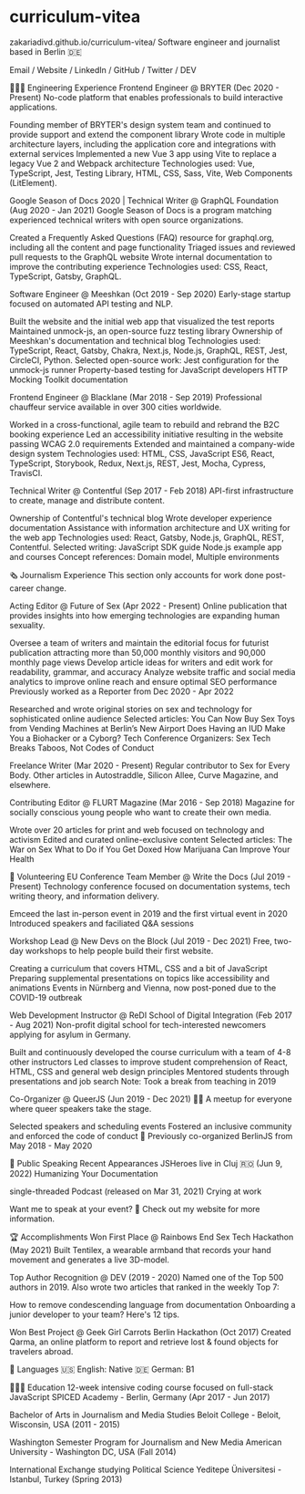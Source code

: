 # curriculum-vitea
zakariadivd.github.io/curriculum-vitea/
Software engineer and journalist based in Berlin 🇩🇪

Email / Website / LinkedIn / GitHub / Twitter / DEV

👩🏼‍💻 Engineering Experience
Frontend Engineer @ BRYTER (Dec 2020 - Present)
No-code platform that enables professionals to build interactive applications.

Founding member of BRYTER's design system team and continued to provide support and extend the component library
Wrote code in multiple architecture layers, including the application core and integrations with external services
Implemented a new Vue 3 app using Vite to replace a legacy Vue 2 and Webpack architecture
Technologies used: Vue, TypeScript, Jest, Testing Library, HTML, CSS, Sass, Vite, Web Components (LitElement).

Google Season of Docs 2020 | Technical Writer @ GraphQL Foundation (Aug 2020 - Jan 2021)
Google Season of Docs is a program matching experienced technical writers with open source organizations.

Created a Frequently Asked Questions (FAQ) resource for graphql.org, including all the content and page functionality
Triaged issues and reviewed pull requests to the GraphQL website
Wrote internal documentation to improve the contributing experience
Technologies used: CSS, React, TypeScript, Gatsby, GraphQL.

Software Engineer @ Meeshkan (Oct 2019 - Sep 2020)
Early-stage startup focused on automated API testing and NLP.

Built the website and the initial web app that visualized the test reports
Maintained unmock-js, an open-source fuzz testing library
Ownership of Meeshkan's documentation and technical blog
Technologies used: TypeScript, React, Gatsby, Chakra, Next.js, Node.js, GraphQL, REST, Jest, CircleCI, Python.
Selected open-source work:
Jest configuration for the unmock-js runner
Property-based testing for JavaScript developers
HTTP Mocking Toolkit documentation

Frontend Engineer @ Blacklane (Mar 2018 - Sep 2019)
Professional chauffeur service available in over 300 cities worldwide.

Worked in a cross-functional, agile team to rebuild and rebrand the B2C booking experience
Led an accessibility initiative resulting in the website passing WCAG 2.0 requirements
Extended and maintained a company-wide design system
Technologies used: HTML, CSS, JavaScript ES6, React, TypeScript, Storybook, Redux, Next.js, REST, Jest, Mocha, Cypress, TravisCI.

Technical Writer @ Contentful (Sep 2017 - Feb 2018)
API-first infrastructure to create, manage and distribute content.

Ownership of Contentful's technical blog
Wrote developer experience documentation
Assistance with information architecture and UX writing for the web app
Technologies used: React, Gatsby, Node.js, GraphQL, REST, Contentful.
Selected writing:
JavaScript SDK guide
Node.js example app and courses
Concept references: Domain model, Multiple environments

🗞 Journalism Experience
This section only accounts for work done post-career change.


Acting Editor @ Future of Sex (Apr 2022 - Present)
Online publication that provides insights into how emerging technologies are expanding human sexuality.

Oversee a team of writers and maintain the editorial focus for futurist publication attracting more than 50,000 monthly visitors and 90,000 monthly page views
Develop article ideas for writers and edit work for readability, grammar, and accuracy
Analyze website traffic and social media analytics to improve online reach and ensure optimal SEO performance
Previously worked as a Reporter from Dec 2020 - Apr 2022

Researched and wrote original stories on sex and technology for sophisticated online audience
Selected articles:
You Can Now Buy Sex Toys from Vending Machines at Berlin’s New Airport
Does Having an IUD Make You a Biohacker or a Cyborg?
Tech Conference Organizers: Sex Tech Breaks Taboos, Not Codes of Conduct

Freelance Writer (Mar 2020 - Present)
Regular contributor to Sex for Every Body. Other articles in Autostraddle, Silicon Allee, Curve Magazine, and elsewhere.


Contributing Editor @ FLURT Magazine (Mar 2016 - Sep 2018)
Magazine for socially conscious young people who want to create their own media.

Wrote over 20 articles for print and web focused on technology and activism
Edited and curated online-exclusive content
Selected articles:
The War on Sex
What to Do if You Get Doxed
How Marijuana Can Improve Your Health

📌 Volunteering
EU Conference Team Member @ Write the Docs (Jul 2019 - Present)
Technology conference focused on documentation systems, tech writing theory, and information delivery.

Emceed the last in-person event in 2019 and the first virtual event in 2020
Introduced speakers and faciliated Q&A sessions

Workshop Lead @ New Devs on the Block (Jul 2019 - Dec 2021)
Free, two-day workshops to help people build their first website.

Creating a curriculum that covers HTML, CSS and a bit of JavaScript
Preparing supplemental presentations on topics like accessibility and animations
Events in Nürnberg and Vienna, now post-poned due to the COVID-19 outbreak

Web Development Instructor @ ReDI School of Digital Integration (Feb 2017 - Aug 2021)
Non-profit digital school for tech-interested newcomers applying for asylum in Germany.

Built and continuously developed the course curriculum with a team of 4-8 other instructors
Led classes to improve student comprehension of React, HTML, CSS and general web design principles
Mentored students through presentations and job search
Note: Took a break from teaching in 2019

Co-Organizer @ QueerJS (Jun 2019 - Dec 2021)
🏳️‍🌈 A meetup for everyone where queer speakers take the stage.

Selected speakers and scheduling events
Fostered an inclusive community and enforced the code of conduct
🐻 Previously co-organized BerlinJS from May 2018 - May 2020

🎤 Public Speaking
Recent Appearances
JSHeroes live in Cluj 🇷🇴 (Jun 9, 2022)
Humanizing Your Documentation

single-threaded Podcast (released on Mar 31, 2021)
Crying at work


Want me to speak at your event?
💖 Check out my website for more information.


🏆 Accomplishments
Won First Place @ Rainbows End Sex Tech Hackathon (May 2021)
Built Tentilex, a wearable armband that records your hand movement and generates a live 3D-model.

Top Author Recognition @ DEV (2019 - 2020)
Named one of the Top 500 authors in 2019. Also wrote two articles that ranked in the weekly Top 7:

How to remove condescending language from documentation
Onboarding a junior developer to your team? Here's 12 tips.

Won Best Project @ Geek Girl Carrots Berlin Hackathon (Oct 2017)
Created Qarma, an online platform to report and retrieve lost & found objects for travelers abroad.


💬 Languages
🇺🇸 English: Native
🇩🇪 German: B1


👩🏼‍🎓 Education
12-week intensive coding course focused on full-stack JavaScript
SPICED Academy - Berlin, Germany (Apr 2017 - Jun 2017)

Bachelor of Arts in Journalism and Media Studies
Beloit College - Beloit, Wisconsin, USA (2011 - 2015)

Washington Semester Program for Journalism and New Media
American University - Washington DC, USA (Fall 2014)

International Exchange studying Political Science
Yeditepe Üniversitesi - Istanbul, Turkey (Spring 2013)

